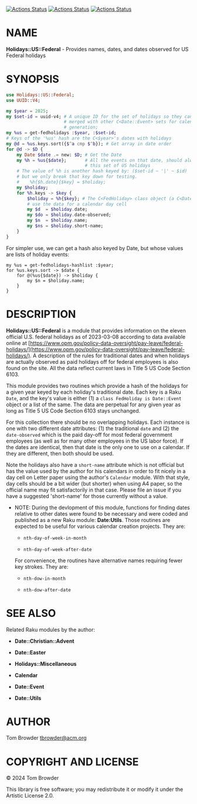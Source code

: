 [![Actions Status](https://github.com/tbrowder/Holidays-US-Federal/actions/workflows/linux.yml/badge.svg)](https://github.com/tbrowder/Holidays-US-Federal/actions) [![Actions Status](https://github.com/tbrowder/Holidays-US-Federal/actions/workflows/macos.yml/badge.svg)](https://github.com/tbrowder/Holidays-US-Federal/actions) [![Actions Status](https://github.com/tbrowder/Holidays-US-Federal/actions/workflows/windows.yml/badge.svg)](https://github.com/tbrowder/Holidays-US-Federal/actions)

NAME
====

**Holidays::US::Federal** - Provides names, dates, and dates observed for US Federal holidays

SYNOPSIS
========

```raku
use Holidays::US::Federal;
use UUID::V4;

my $year = 2025;
my $set-id = uuid-v4; # A unique ID for the set of holidays so they can be
                      # merged with other C<Date::Event> sets for calendar
                      # generation;
my %us = get-fedholidays :$year, :$set-id;
# Keys of the '%us' hash are the C<$year>'s dates with holidays
my @d = %us.keys.sort({$^a cmp $^b}); # Get array in date order
for @d -> $D {
    my Date $date .= new: $D; # Get the Date
    my %h = %us{$date};       # All the events on that date, should always be 1 for
                              # this set of US holidays
    # The value of %h is another hash keyed by: ($set-id ~ '|' ~ $id)
    # but we only break that key down for testing.
    #    %h{$h.date}{$key} = $holiday;
    my $holiday;
    for %h.keys -> $key {
        $holiday = %h{$key}; # The C<FedHoliday> class object (a C<Date::Event>)
        # use the data for a calendar day cell
        my $d  = $holiday.date;
        my $do = $holiday.date-observed;
        my $n  = $holiday.name;
        my $ns = $holiday.short-name;
    }
}
```

For simpler use, we can get a hash also keyed by Date, but whose values are lists of holiday events:

    my %us = get-fedholidays-hashlist :$year;
    for %us.keys.sort -> $date {
        for @(%us{$date}) -> $holiday {
            my $n = $holiday.name;
        }
    }

DESCRIPTION
===========

**Holidays::US::Federal** is a module that provides information on the eleven official U.S. federal holidays as of 2023-03-08 according to data available online at [https://www.opm.gov/policy-data-oversight/pay-leave/federal-holidays/](https://www.opm.gov/policy-data-oversight/pay-leave/federal-holidays/). A description of the rules for traditional dates and when holidays are actually observed as paid holidays off for federal employees is also found on the site. All the data reflect current laws in Title 5 US Code Section 6103.

This module provides two routines which provide a hash of the holidays for a given year keyed by each holiday's traditional date. Each key is a Raku `Date`, and the key's value is either (1) a `class FedHoliday is Date::Event` object or a list of the same. The data are perpetual for any given year as long as Title 5 US Code Section 6103 stays unchanged.

For this collection there should be no overlapping holidays. Each instance is one with two different date attributes: (1) the traditional `date` and (2) the `date-observed` which is the paid day-off for most federal government employees (as well as for many other employees in the US labor force). If the dates are identical, then that date is the only one to use on a calendar. If they are different, then both should be used.

Note the holidays also have a `short-name` attribute which is not official but has the value used by the author for his calendars in order to fit nicely in a day cell on Letter paper using the author's `Calendar` module. With that style, day cells should be a bit wider (but shorter) when using A4 paper, so the official name may fit satisfactorily in that case. Please file an issue if you have a suggested 'short-name' for those currently without a value.

  * NOTE: During the devlopment of this module, functions for finding dates relative to other dates were found to be necessary and were coded and published as a new Raku module: **Date:Utils**. Those routines are expected to be useful for various calendar creation projects. They are:

      * `nth-day-of-week-in-month`

      * `nth-day-of-week-after-date`

    For convenience, the routines have alternative names requiring fewer key strokes. They are:

      * `nth-dow-in-month`

      * `nth-dow-after-date`

SEE ALSO
========

Related Raku modules by the author:

  * **Date::Christian::Advent**

  * **Date::Easter**

  * **Holidays::Miscellaneous**

  * **Calendar**

  * **Date::Event**

  * **Date::Utils**

AUTHOR
======

Tom Browder <tbrowder@acm.org>

COPYRIGHT AND LICENSE
=====================

© 2024 Tom Browder

This library is free software; you may redistribute it or modify it under the Artistic License 2.0.

